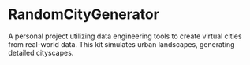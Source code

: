# RandomCityGenerator
A personal project utilizing data engineering tools to create virtual cities from real-world data. This kit simulates urban landscapes, generating detailed cityscapes.
